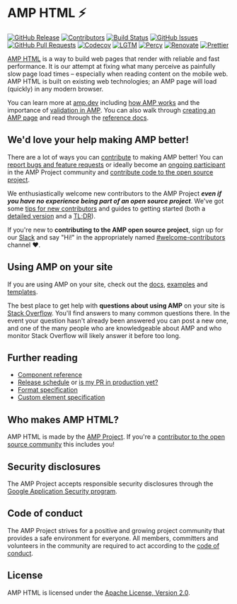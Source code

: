 # AMP HTML ⚡

[![GitHub Release](https://img.shields.io/github/release/ampproject/amphtml.svg)](https://github.com/ampproject/amphtml/releases)
[![Contributors](https://img.shields.io/github/contributors-anon/ampproject/amphtml.svg)](https://github.com/ampproject/amphtml/graphs/contributors)
[![Build Status](https://img.shields.io/travis/ampproject/amphtml/master.svg)](https://travis-ci.org/ampproject/amphtml)
[![GitHub Issues](https://img.shields.io/github/issues/ampproject/amphtml.svg)](https://github.com/ampproject/amphtml/issues)
[![GitHub Pull Requests](https://img.shields.io/github/issues-pr-closed/ampproject/amphtml.svg)](https://github.com/ampproject/amphtml/pulls)
[![Codecov](https://img.shields.io/codecov/c/github/ampproject/amphtml/master.svg)](https://codecov.io/gh/ampproject/amphtml/)
[![LGTM](https://img.shields.io/lgtm/alerts/github/ampproject/amphtml.svg)](https://lgtm.com/projects/g/ampproject/amphtml/)
[![Percy](https://percy.io/static/images/percy-badge.svg)](https://percy.io/ampproject/amphtml)
[![Renovate](https://img.shields.io/badge/renovate-enabled-brightgreen.svg)](https://renovateapp.com/)
[![Prettier](https://img.shields.io/badge/code_style-prettier-ff69b4.svg?style=flat-square)](https://github.com/prettier/prettier)

[AMP HTML](https://amp.dev) is a way to build web pages that render with reliable and fast performance. It is our attempt at fixing what many perceive as painfully slow page load times – especially when reading content on the mobile web.  AMP HTML is built on existing web technologies; an AMP page will load (quickly) in any modern browser.

You can learn more at [amp.dev](https://amp.dev/) including [how AMP works](https://amp.dev/about/how-amp-works) and the importance of [validation in AMP](https://amp.dev/documentation/guides-and-tutorials/learn/validation-workflow/validate_amp).  You can also walk through [creating an AMP page](https://amp.dev/documentation/guides-and-tutorials/start/create/) and read through the [reference docs](https://amp.dev/documentation/components/).

## We'd love your help making AMP better!

There are a lot of ways you can [contribute](CONTRIBUTING.md) to making AMP better! You can [report bugs and feature requests](CONTRIBUTING.md#reporting-issues-with-amp) or ideally become an [ongoing participant](CONTRIBUTING.md#ongoing-participation) in the AMP Project community and [contribute code to the open source project](CONTRIBUTING.md#contributing-code).

We enthusiastically welcome new contributors to the AMP Project **_even if you have no experience being part of an open source project_**.  We've got some [tips for new contributors](https://github.com/ampproject/amphtml/blob/master/CONTRIBUTING.md#tips-for-new-open-source-contributors) and guides to getting started (both a [detailed version](contributing/getting-started-e2e.md) and a [TL;DR](contributing/getting-started-quick.md)).

If you're new to **contributing to the AMP open source project**, sign up for our [Slack](https://docs.google.com/forms/d/e/1FAIpQLSd83J2IZA6cdR6jPwABGsJE8YL4pkypAbKMGgUZZriU7Qu6Tg/viewform?fbzx=4406980310789882877) and say "Hi!" in the appropriately named [#welcome-contributors](https://amphtml.slack.com/messages/welcome-contributors/) channel ❤️️.

## Using AMP on your site

If you are using AMP on your site, check out the [docs](https://amp.dev), [examples](https://amp.dev/documentation/examples/) and [templates](https://amp.dev/documentation/templates/).

The best place to get help with **questions about using AMP** on your site is [Stack Overflow](https://stackoverflow.com/questions/tagged/amp-html).  You'll find answers to many common questions there.  In the event your question hasn't already been answered you can post a new one, and one of the many people who are knowledgeable about AMP and who monitor Stack Overflow will likely answer it before too long.

## Further reading

* [Component reference](https://amp.dev/documentation/components/)
* [Release schedule](contributing/release-schedule.md) or [is my PR in production yet?](contributing/release-schedule.md#determining-if-your-change-is-in-production)
* [Format specification](spec/amp-html-format.md)
* [Custom element specification](spec/amp-html-components.md)

## Who makes AMP HTML?

AMP HTML is made by the [AMP Project](https://amp.dev).  If you're a [contributor to the open source community](https://github.com/ampproject/amphtml/graphs/contributors) this includes you!

## Security disclosures

The AMP Project accepts responsible security disclosures through the [Google Application Security program](https://www.google.com/about/appsecurity/).

## Code of conduct

The AMP Project strives for a positive and growing project community that provides a safe environment for everyone.  All members, committers and volunteers in the community are required to act according to the [code of conduct](CODE_OF_CONDUCT.md).

## License

AMP HTML is licensed under the [Apache License, Version 2.0](LICENSE).
